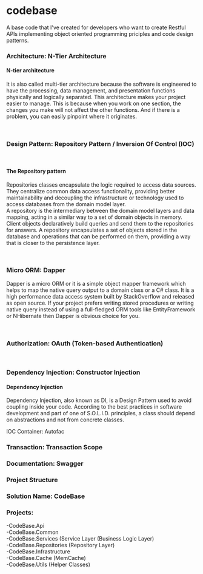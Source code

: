 # codebase
A base code that I've created for developers who want to create Restful APIs implementing object oriented programming priciples and code design patterns.
<br />

<h3>Architecture: N-Tier Architecture</h3>

<h4>N-tier architecture</h4>
<p>
It is also called multi-tier architecture because the software is engineered to have the processing, data management, and presentation functions physically and logically separated. This architecture makes your project easier to manage. This is because when you work on one section, the changes you make will not affect the other functions. And if there is a problem, you can easily pinpoint where it originates.
</p>
<br />
<h3>Design Pattern: Repository Pattern / Inversion Of Control (IOC)</h3>
<br />
<h4>The Repository pattern</h4>
<p>
Repositories classes encapsulate the logic required to access data sources. They centralize common data access functionality, providing better maintainability and decoupling the infrastructure or technology used to access databases from the domain model layer.
<br />
A repository is the intermediary between the domain model layers and data mapping, acting in a similar way to a set of domain objects in memory. Client objects declaratively build queries and send them to the repositories for answers. A repository encapsulates a set of objects stored in the database and operations that can be performed on them, providing a way that is closer to the persistence layer. 
</p>

<br />
<h3>Micro ORM: Dapper</h3>
<p>
Dapper is a micro ORM or it is a simple object mapper framework which helps to map the native query output to a domain class or a C# class. It is a high performance data access system built by StackOverflow and released as open source. If your project prefers writing stored procedures or writing native query instead of using a full-fledged ORM tools like EntityFramework or NHibernate then Dapper is obvious choice for you.
</p>
<br />
<h3>Authorization: OAuth (Token-based Authentication)</h3>
<br />
<h3>Dependency Injection: Constructor Injection</h3>

<h4>Dependency Injection</h4>
<p>
Dependency Injection, also known as DI, is a Design Pattern used to avoid coupling inside your code. According to the best practices in software development and part of one of S.O.L.I.D. principles, a class should depend on abstractions and not from concrete classes.
</p>
IOC Container: Autofac

<h3>Transaction: Transaction Scope</h3>
<h3>Documentation: Swagger</h3>
<h3>Project Structure</h3>
<h3>Solution Name: CodeBase<h3>
<h3>Projects:</h3>
-CodeBase.Api<br />
-CodeBase.Common<br />
-CodeBase.Services (Service Layer (Business Logic Layer)<br />
-CodeBase.Repositories (Repository Layer)<br />
-CodeBase.Infrastructure<br />
-CodeBase.Cache (MemCache)<br />
-CodeBase.Utils (Helper Classes)








